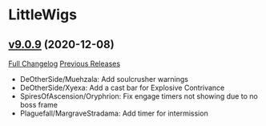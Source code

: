 # LittleWigs

## [v9.0.9](https://github.com/BigWigsMods/LittleWigs/tree/v9.0.9) (2020-12-08)
[Full Changelog](https://github.com/BigWigsMods/LittleWigs/compare/v9.0.8...v9.0.9) [Previous Releases](https://github.com/BigWigsMods/LittleWigs/releases)

- DeOtherSide/Muehzala: Add soulcrusher warnings  
- DeOtherSide/Xyexa: Add a cast bar for Explosive Contrivance  
- SpiresOfAscension/Oryphrion: Fix engage timers not showing due to no boss frame  
- Plaguefall/MargraveStradama: Add timer for intermission  
